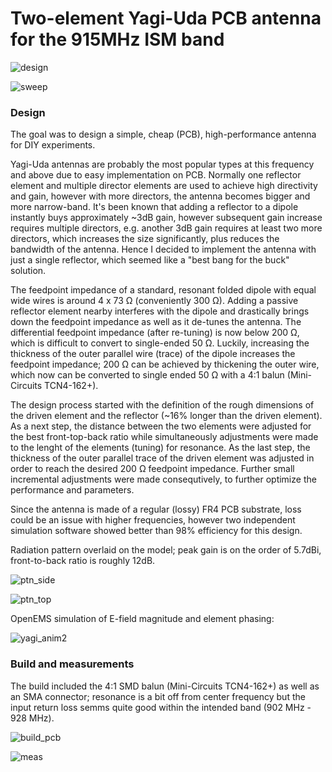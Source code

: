 # Two-element Yagi-Uda PCB antenna for the 915MHz ISM band

![design](design.png)

![sweep](sweep.png)

### Design

The goal was to design a simple, cheap (PCB), high-performance antenna for DIY experiments.

Yagi-Uda antennas are probably the most popular types at this frequency and above due to easy implementation on PCB. Normally one reflector element and multiple director elements are used to achieve high directivity and gain, however with more directors, the antenna becomes bigger and more narrow-band. It's been known that adding a reflector to a dipole instantly buys approximately ~3dB gain, however subsequent gain increase requires multiple directors, e.g. another 3dB gain requires at least two more directors, which increases the size significantly, plus reduces the bandwidth of the antenna. Hence I decided to implement the antenna with just a single reflector, which seemed like a "best bang for the buck" solution.

The feedpoint impedance of a standard, resonant folded dipole with equal wide wires is around 4 x 73 Ω (conveniently 300 Ω). Adding a passive reflector element nearby interferes with the dipole and drastically brings down the feedpoint impedance as well as it de-tunes the antenna. The differential feedpoint impedance (after re-tuning) is now below 200 Ω, which is difficult to convert to single-ended 50 Ω. Luckily, increasing the thickness of the outer parallel wire (trace) of the dipole increases the feedpoint impedance; 200 Ω can be achieved by thickening the outer wire, which now can be converted to single ended 50 Ω with a 4:1 balun (Mini-Circuits TCN4-162+).

The design process started with the definition of the rough dimensions of the driven element and the reflector (~16% longer than the driven element). As a next step, the distance between the two elements were adjusted for the best front-top-back ratio while simultaneously adjustments were made to the lenght of the elements (tuning) for resonance. As the last step, the thickness of the outer parallel trace of the driven element was adjusted in order to reach the desired 200 Ω feedpoint impedance. Further small incremental adjustments were made consequtively, to further optimize the performance and parameters.

Since the antenna is made of a regular (lossy) FR4 PCB substrate, loss could be an issue with higher frequencies, however two independent simulation software showed better than 98% efficiency for this design.

Radiation pattern overlaid on the model; peak gain is on the order of 5.7dBi, front-to-back ratio is roughly 12dB.

![ptn_side](ptn_side.png)

![ptn_top](ptn_top.png)

OpenEMS simulation of E-field magnitude and element phasing:

![yagi_anim2](yagi_anim2.gif)

### Build and measurements

The build included the 4:1 SMD balun (Mini-Circuits TCN4-162+) as well as an SMA connector; resonance is a bit off from center frequency but the input return loss semms quite good within the intended band (902 MHz - 928 MHz).

![build_pcb](build.jpg)

![meas](meas.jpg)
